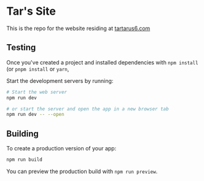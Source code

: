 # Tar's Site
This is the repo for the website residing at [tartarus6.com](https://tartarus6.com)

## Testing

Once you've created a project and installed dependencies with `npm install` (or `pnpm install` or `yarn`,

Start the development servers by running:
```bash
# Start the web server
npm run dev

# or start the server and open the app in a new browser tab
npm run dev -- --open
```

## Building

To create a production version of your app:

```bash
npm run build
```

You can preview the production build with `npm run preview`.
